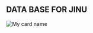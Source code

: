 ## DATA BASE FOR JINU

![My card name](https://cardivo.vercel.app/api?name=BOT%20-%20DATABASE&description=Hi,%20Welcome%20To%20Jinu-Bot%20Database%20❤&image=https://i.imgur.com/0OKNZ5G.jpeg?q=tbn:ANd9GcR7aMC3bf4bg4l_nhYS2Un9FXbFYcB4T83Shjk8xSUZDh_D61LFpzbpeqLW&s=10?v=4&backgroundColor=%23ecf0f1&instagram=_jinu_&github=Jinu-Xr&)
